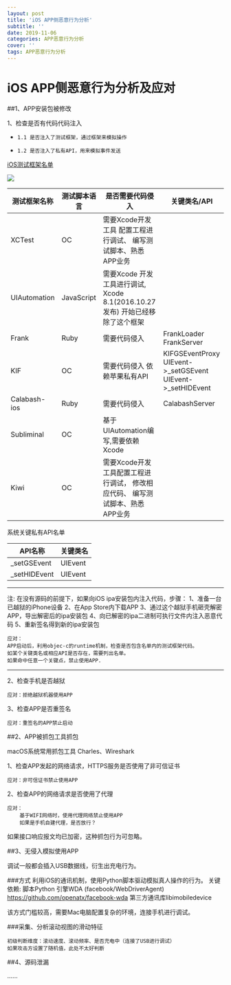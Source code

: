 ```yaml
---
layout: post
title: 'iOS APP侧恶意行为分析'
subtitle: ''
date: 2019-11-06
categories: APP恶意行为分析
cover: ''
tags: APP恶意行为分析
---
```


# iOS APP侧恶意行为分析及应对

##1、APP安装包被修改

1、检查是否有代码代码注入
*     1.1 是否注入了测试框架，通过框架来模拟操作
*     1.2 是否注入了私有API，用来模拟事件发送



[iOS测试框架名单](https://mp.weixin.qq.com/s/pu1TKZhNW2L2BmvpjGzLCw)

![](../../../assets/img/15730100925065/15730313164605.jpg)

| 测试框架名称 | 测试脚本语言 | 是否需要代码侵入 |关键类名/API |
| --- | --- |--- | --- |
| XCTest| OC | 需要Xcode开发工具  配置工程进行调试、  编写测试脚本、熟悉APP业务| |
| UIAutomation | JavaScript | 需要Xcode 开发工具进行调试,   Xcode 8.1(2016.10.27发布)  开始已经移除了这个框架| |
| Frank| Ruby |  需要代码侵入 | FrankLoader  FrankServer |
| KIF | OC | 需要代码侵入  依赖苹果私有API | KIFGSEventProxy  UIEvent->_setGSEvent  UIEvent->_setHIDEvent|
| Calabash-ios | Ruby |  需要代码侵入 | CalabashServer |
| Subliminal | OC |  基于UIAutomation编写,需要依赖Xcode | |
| Kiwi | OC | 需要Xcode开发工具配置工程进行调试，  修改相应代码、  编写测试脚本、熟悉APP业务| |


系统关键私有API名单

| API名称 | 关键类名 |
| --- | --- |
| _setGSEvent | UIEvent |
| _setHIDEvent | UIEvent |


-------

注:
在没有源码的前提下，如果向iOS ipa安装包内注入代码，步骤：
1、准备一台已越狱的iPhone设备
2、在App Store内下载APP
3、通过这个越狱手机砸壳解密APP，导出解密后的ipa安装包
4、向已解密的ipa二进制可执行文件内注入恶意代码
5、重新签名得到新的ipa安装包

```
应对：
APP启动后，利用objec-c的runtime机制，检查是否包含名单内的测试框架代码。
如某个关键类名或相应API是否存在，需要列出名单。
如果命中任意一个关键点，禁止使用APP.
```
-------


2、检查手机是否越狱
```
应对：拒绝越狱机器使用APP
```
3、检查APP是否重签名

```
应对：重签名的APP禁止启动
```



##2、APP被抓包工具抓包

macOS系统常用抓包工具 Charles、Wireshark

1、检查APP发起的网络请求，HTTPS服务是否使用了非可信证书
    
```
应对：非可信证书禁止使用APP
```
2、检查APP的网络请求是否使用了代理

```    
应对：
    基于WIFI网络时，使用代理网络禁止使用APP
    如果是手机自建代理，是否放行？
```
    
如果接口响应报文均已加密，这种抓包行为可忽略。

##3、无侵入模拟使用APP

调试一般都会插入USB数据线，衍生出充电行为。

###方式
利用iOS的通讯机制，使用Python脚本驱动模拟真人操作的行为。
关键依赖:
脚本Python
引擎WDA (facebook/WebDriverAgent)
https://github.com/openatx/facebook-wda
第三方通讯库libimobiledevice

该方式门槛较高，需要Mac电脑配置复杂的环境，连接手机进行调试。

###采集、分析滚动视图的滑动特征
```
初级判断维度：滚动速度、滚动频率、是否充电中（连接了USB进行调试）
如果攻击方设置了随机值，此处不太好判断
```

##4、源码泄漏

......